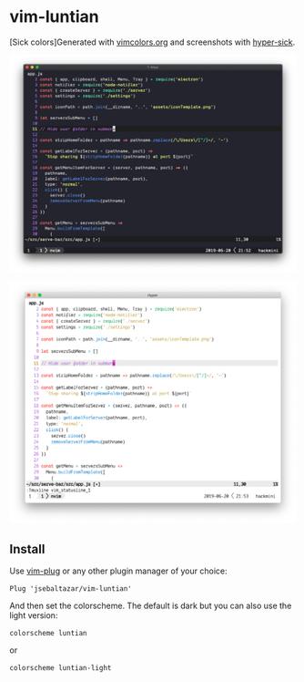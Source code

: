 # vim-luntian 

[Sick colors]Generated with [vimcolors.org](https://vimcolors.org) and screenshots with [hyper-sick](https://pablopunk.com/hyper-sick).

![screenshot](https://github.com/pablopunk/art/raw/master/sick-colors/vim.png)

![screenshot](https://github.com/pablopunk/art/raw/master/sick-colors/vim-light.png)

## Install

Use [vim-plug](https://github.com/junegunn/vim-plug) or any other plugin manager of your choice:

```viml
Plug 'jsebaltazar/vim-luntian'
```

And then set the colorscheme. The default is dark but you can also use the light version:

```viml
colorscheme luntian
```

or

```viml
colorscheme luntian-light
```
